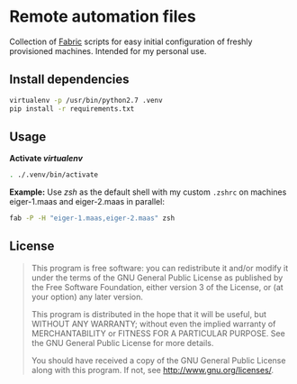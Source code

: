 # Remote automation files

Collection of [Fabric](http://www.fabfile.org/) scripts for easy initial configuration of freshly provisioned machines.
Intended for my personal use.

## Install dependencies

```bash
virtualenv -p /usr/bin/python2.7 .venv
pip install -r requirements.txt
```

## Usage

**Activate _virtualenv_**
```bash
. ./.venv/bin/activate
```

**Example:** Use _zsh_ as the default shell with my custom `.zshrc` on machines eiger-1.maas and eiger-2.maas in parallel:

```bash
fab -P -H "eiger-1.maas,eiger-2.maas" zsh
```

## License

> This program is free software: you can redistribute it and/or modify
> it under the terms of the GNU General Public License as published by
> the Free Software Foundation, either version 3 of the License, or
> (at your option) any later version.
>
> This program is distributed in the hope that it will be useful,
> but WITHOUT ANY WARRANTY; without even the implied warranty of
> MERCHANTABILITY or FITNESS FOR A PARTICULAR PURPOSE.  See the
> GNU General Public License for more details.
>
> You should have received a copy of the GNU General Public License
> along with this program.  If not, see <http://www.gnu.org/licenses/>.
